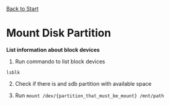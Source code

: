 [Back to Start](../../README.md)

# Mount Disk Partition

**List information about block devices**

1. Run commando to list block devices

`lsblk`

2. Check if there is and sdb partition with available space

3. Run
`mount /dev/{partition_that_must_be_mount} /mnt/path`